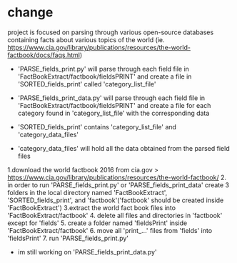 # change
project is focused on parsing through various open-source databases containing facts about various topics of the world (ie. https://www.cia.gov/library/publications/resources/the-world-factbook/docs/faqs.html)

- 'PARSE_fields_print.py' will parse through each field file in 'FactBookExtract/factbook/fieldsPRINT' and create a file in 'SORTED_fields_print' called 'category_list_file'
- 'PARSE_fields_print_data.py' will parse through each field file in 'FactBookExtract/factbook/fieldsPRINT' and create a file for each category found in 'category_list_file' with the corresponding data


- 'SORTED_fields_print' contains 'category_list_file' and 'category_data_files'
- 'category_data_files' will hold all the data obtained from the parsed field files



1.download the world factbook 2016 from cia.gov > https://www.cia.gov/library/publications/resources/the-world-factbook/
2. in order to run 'PARSE_fields_print.py' or 'PARSE_fields_print_data' create 3 folders in the local directory named 'FactBookExtract', 'SORTED_fields_print', and 'factbook'('factbook' should be created inside 'FactBookExtract')
3.extract the world fact book files into 'FactBookExtract/factbook'
4. delete all files and directories in 'factbook' except for 'fields'
5. create a folder named 'fieldsPrint' inside 'FactBookExtract/factbook'
6. move all 'print_...' files from 'fields' into 'fieldsPrint'
7. run 'PARSE_fields_print.py'

- im still working on 'PARSE_fields_print_data.py' 
